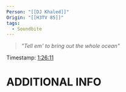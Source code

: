 ```yaml
---
Person: "[[DJ Khaled]]"
Origin: "[[H3TV 85]]"
tags:
  - Soundbite
---
```

> *"Tell em' to bring out the whole ocean"*

Timestamp: [1:26:11](https://youtu.be/ETvW-4y6gMw?t=5171)

# ADDITIONAL INFO